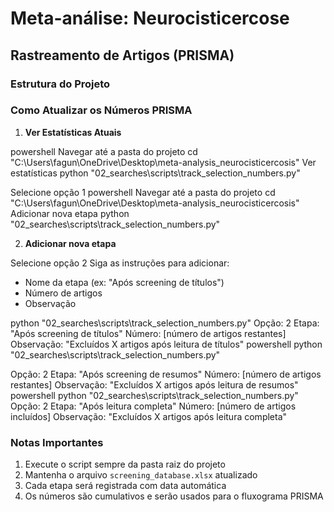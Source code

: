 # Meta-análise: Neurocisticercose

## Rastreamento de Artigos (PRISMA)

### Estrutura do Projeto

### Como Atualizar os Números PRISMA

1. **Ver Estatísticas Atuais**

powershell
Navegar até a pasta do projeto
cd "C:\Users\fagun\OneDrive\Desktop\meta-analysis_neurocisticercosis"
Ver estatísticas
python "02_searches\scripts\track_selection_numbers.py"

Selecione opção 1
powershell
Navegar até a pasta do projeto
cd "C:\Users\fagun\OneDrive\Desktop\meta-analysis_neurocisticercosis"
Adicionar nova etapa
python "02_searches\scripts\track_selection_numbers.py"

2. **Adicionar nova etapa**

Selecione opção 2
Siga as instruções para adicionar:
- Nome da etapa (ex: "Após screening de títulos")
- Número de artigos
- Observação


python "02_searches\scripts\track_selection_numbers.py"
Opção: 2
Etapa: "Após screening de títulos"
Número: [número de artigos restantes]
Observação: "Excluídos X artigos após leitura de títulos"
powershell
python "02_searches\scripts\track_selection_numbers.py"

Opção: 2
Etapa: "Após screening de resumos"
Número: [número de artigos restantes]
Observação: "Excluídos X artigos após leitura de resumos"
powershell
python "02_searches\scripts\track_selection_numbers.py"
Opção: 2
Etapa: "Após leitura completa"
Número: [número de artigos incluídos]
Observação: "Excluídos X artigos após leitura completa"

### Notas Importantes

1. Execute o script sempre da pasta raiz do projeto
2. Mantenha o arquivo `screening_database.xlsx` atualizado
3. Cada etapa será registrada com data automática
4. Os números são cumulativos e serão usados para o fluxograma PRISMA